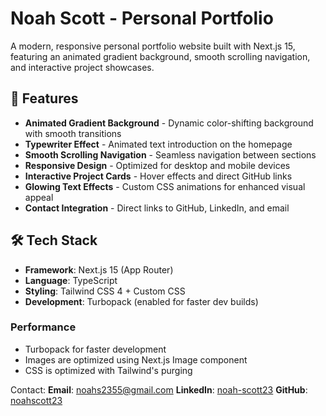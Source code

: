 # Noah Scott - Personal Portfolio
A modern, responsive personal portfolio website built with Next.js 15, featuring an animated gradient background, smooth scrolling navigation, and interactive project showcases.

## 🚀 Features
- **Animated Gradient Background** - Dynamic color-shifting background with smooth transitions
- **Typewriter Effect** - Animated text introduction on the homepage
- **Smooth Scrolling Navigation** - Seamless navigation between sections
- **Responsive Design** - Optimized for desktop and mobile devices
- **Interactive Project Cards** - Hover effects and direct GitHub links
- **Glowing Text Effects** - Custom CSS animations for enhanced visual appeal
- **Contact Integration** - Direct links to GitHub, LinkedIn, and email

## 🛠️ Tech Stack
- **Framework**: Next.js 15 (App Router)
- **Language**: TypeScript
- **Styling**: Tailwind CSS 4 + Custom CSS
- **Development**: Turbopack (enabled for faster dev builds)

### Performance
- Turbopack for faster development
- Images are optimized using Next.js Image component
- CSS is optimized with Tailwind's purging

Contact:
**Email**: noahs2355@gmail.com
**LinkedIn**: [noah-scott23](https://www.linkedin.com/in/noah-scott23/)
**GitHub**: [noahscott23](https://github.com/noahscott23)
